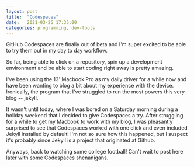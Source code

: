 ```yaml
---
layout: post
title:  "Codespaces"
date:   2021-03-26 17:35:00
categories: programming, dev-tools
---
```


GitHub Codespaces are finally out of beta and I'm super excited to be able to try them out in my day to day workflow.

So far, being able to click on a repository, spin up a development environment and be able to start coding right away is pretty amazing.

I've been using the 13' Macbook Pro as my daily driver for a while now and have been wanting to blog a bit about my experience with the device. Ironically, the program that I've struggled to run the most powers this very blog -- jekyll.

It wasn't until today, where I was bored on a Saturday morning during a holiday weekend that I decided to give Codespaces a try. After struggling for a while to get my Macbook to work with my blog, I was pleasantly surprised to see that Codespaces worked with one click and even included Jekyll installed by default! I'm not so sure how this happened, but I suspect it's probably since Jekyll is a project that originated at Github.

Anyways, back to watching some college football! Can't wait to post here later with some Codespaces shenanigans.